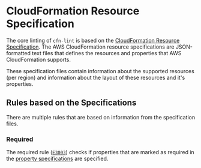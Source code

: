 # CloudFormation Resource Specification
The core linting of `cfn-lint` is based on the [CloudFormation Resource Specification](https://docs.aws.amazon.com/AWSCloudFormation/latest/UserGuide/cfn-resource-specification.html). The AWS CloudFormation resource specifications are JSON-formatted text files that defines the resources and properties that AWS CloudFormation supports.

These specification files contain information about the supported resources (per region) and information about the layout of these resources and it's properties.

## Rules based on the Specifications
There are multiple rules that are based on information from the specification files.

### Required
The required rule ([`E3003`](/docs/rules.md#E3003)) checks if properties that are marked as required in the [property specifications](https://docs.aws.amazon.com/AWSCloudFormation/latest/UserGuide/cfn-resource-specification-format.html#cfn-resource-specification-format-propertytypes) are specified.
